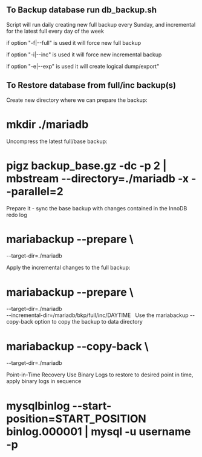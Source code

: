 To Backup database run  db_backup.sh
--------------------------------------------

Script will run daily creating new full backup every Sunday, 
	and incremental for the latest full every day of the week

if option "-f|--full" is used it will force new full backup

if option "-i|--inc" is used it will force new incremental backup

if option "-e|--exp" is used it will create logical dump/export"


To Restore database from full/inc backup(s)
--------------------------------------------

Create new directory where we can prepare the backup:  

# mkdir ./mariadb

Uncompress the latest full/base backup:

# pigz backup_base.gz -dc -p 2 | mbstream --directory=./mariadb -x --parallel=2  

Prepare it - sync the base backup with changes contained in the InnoDB redo log 

# mariabackup --prepare \
  --target-dir=./mariadb 

Apply the incremental changes to the full backup:

# mariabackup --prepare \
   --target-dir=./mariadb \
   --incremental-dir=/mariadb/bkp/full/inc/DAYTIME
 
Use the mariabackup --copy-back option to copy the backup to data directory

# mariabackup --copy-back \
   --target-dir=./mariadb

Point-in-Time Recovery 
Use Binary Logs to restore to desired point in time, apply binary logs in sequence

# mysqlbinlog --start-position=START_POSITION binlog.000001 | mysql -u username -p 
